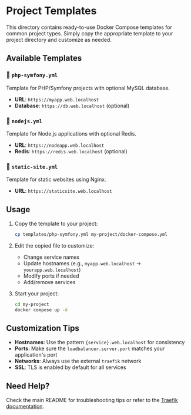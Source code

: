 # Project Templates

This directory contains ready-to-use Docker Compose templates for common project types. Simply copy the appropriate template to your project directory and customize as needed.

## Available Templates

### 📁 `php-symfony.yml`
Template for PHP/Symfony projects with optional MySQL database.
- **URL**: `https://myapp.web.localhost`
- **Database**: `https://db.web.localhost` (optional)

### 📁 `nodejs.yml`
Template for Node.js applications with optional Redis.
- **URL**: `https://nodeapp.web.localhost`
- **Redis**: `https://redis.web.localhost` (optional)

### 📁 `static-site.yml`
Template for static websites using Nginx.
- **URL**: `https://staticsite.web.localhost`

## Usage

1. Copy the template to your project:
   ```bash
   cp templates/php-symfony.yml my-project/docker-compose.yml
   ```

2. Edit the copied file to customize:
   - Change service names
   - Update hostnames (e.g., `myapp.web.localhost` → `yourapp.web.localhost`)
   - Modify ports if needed
   - Add/remove services

3. Start your project:
   ```bash
   cd my-project
   docker compose up -d
   ```

## Customization Tips

- **Hostnames**: Use the pattern `{service}.web.localhost` for consistency
- **Ports**: Make sure the `loadbalancer.server.port` matches your application's port
- **Networks**: Always use the external `traefik` network
- **SSL**: TLS is enabled by default for all services

## Need Help?

Check the main README for troubleshooting tips or refer to the [Traefik documentation](https://doc.traefik.io/).

